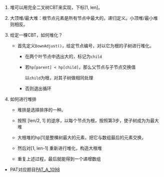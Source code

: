 1.	堆可以用完全二叉树CBT来实现，下标[1, len]。

2.	大顶堆/最大堆：根节点元素是所有节点中最大的，递归定义。小顶堆/最小堆则相反。

3.	给定一棵CBT，如何堆化？

	*	首先定义`DownAdjust()`，给定节点编号，对以它为根的子树进行堆化。

		*	在两个叶节点中选出大的，标记为`child`

		*	若`hp[parent] < hp[child]`，那么父节点与子节点交换值

			以`child`为根，对其子树做相同处理

		*	否则退出循环

4.	如何进行堆排

	*	堆排是选择排序的一种。

	*	按照 [len/2, 1] 的逆序，以每个节点为根，按照第3步，使子树成为为最大堆

	*	大根堆的hp[1]是整棵树最大的元素，把它与数组最后的元素交换，
	
	*	然后对[1, len-1] 重新进行堆化，构造大根堆
	
	*	重复上述过程，最后就能得到一个递增数组

*	PAT对应题目[PAT_A_1098](https://github.com/jJayyyyyyy/cs/tree/master/OJ/PAT/advanced_level/1098_Insertion_or_Heap_Sort)
